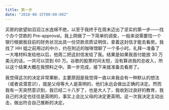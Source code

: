 ```yaml
---
title: 第一步
date: "2018-08-15T00:00:00Z"
---
```


买房的欲望如滔滔江水连绵不绝，以至于我终于在周末迈出了坚实的第一步——找个办个贷款的 Pre-approval。我上网做了一下简单的调查，一般来说需要找一个银行根据我目前的财务状况出具一份贷款资质证明信，拿着这封信才能去看房。我找了 HH 姐之前用过的中介，约在附近的咖啡馆聊了一个多小时。礼拜一准备了一大堆材料发给他以后，他周二把这封信发给了我。结果是如果我首付能放 30 万美元的话，一共可以贷到 60 万。谷歌的股票时间太短，没有算进我的总收入，所以这个结果大概在我预料之中。第一步完成，接下来就准备去看房了。

我觉得这次的决定非常果断，主要原因是我觉得一直以来我会有一种默认的想法（或者说潜意识），就是父母等大人是英明的，他们永远会做出正确的决定。然而我有一天突然意识到，我已经二十八岁了，也是大人了，我收到过良好的教育，我自己的决定也往往是英明的，事实上会比父母的决定更英明。这一次我决定主动出击，做出符合自己推断的决定。
